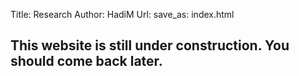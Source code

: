Title: Research
Author: HadiM
Url:
save_as: index.html

## This website is still under construction. You should come back later.
